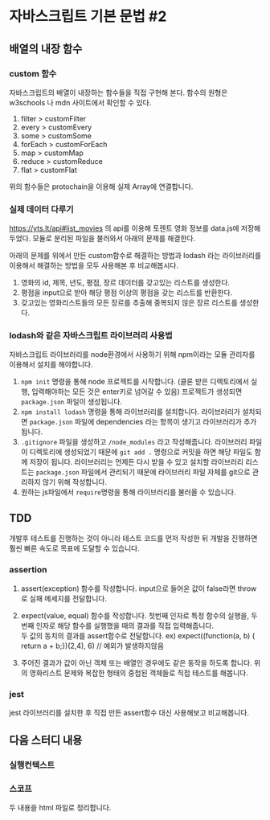 # 자바스크립트 기본 문법 #2

## 배열의 내장 함수

### custom 함수

자바스크립트의 배열이 내장하는 함수들을 직접 구현해 본다. 함수의 원형은 w3schools 나 mdn 사이트에서 확인할 수 있다.

1. filter > customFilter
2. every > customEvery
3. some > customSome
4. forEach > customForEach
5. map > customMap
6. reduce > customReduce
7. flat > customFlat

위의 함수들은 protochain을 이용해 실제 Array에 연결합니다.

### 실제 데이터 다루기

https://yts.lt/api#list_movies 의 api를 이용해 토렌트 영화 정보를 data.js에 저장해두었다. 모듈로 분리된 파일을 불러와서 아래의 문제를 해결한다.

아래의 문제를 위에서 만든 custom함수로 해결하는 방법과 lodash 라는 라이브러리를 이용해서 해결하는 방법을 모두 사용해본 후 비교해봅시다.

1. 영화의 id, 제목, 년도, 평점, 장르 데이터를 갖고있는 리스트를 생성한다.
2. 평점을 input으로 받아 해당 평점 이상의 평점을 갖는 리스트를 반환한다.
3. 갖고있는 영화리스트들의 모든 장르를 추출해 중복되지 않은 장르 리스트를 생성한다.

### lodash와 같은 자바스크립트 라이브러리 사용법

자바스크립트 라이브러리를 node환경에서 사용하기 위해 npm이라는 모듈 관리자를 이용해서 설치를 해야합니다.

1. `npm init` 명령을 통해 node 프로젝트를 시작합니다. (클론 받은 디렉토리에서 실행, 입력해야하는 모든 것은 enter키로 넘어갈 수 있음) 프로젝트가 생성되면 `package.json` 파일이 생성됩니다.
2. `npm install lodash` 명령을 통해 라이브러리를 설치합니다. 라이브러리가 설치되면 `package.json` 파일에 dependencies 라는 항목이 생기고 라이브러리가 추가됩니다.
3. `.gitignore` 파일을 생성하고 `/node_modules` 라고 작성해줍니다. 라이브러리 파일이 디렉토리에 생성되었기 때문에 `git add .` 명령으로 커밋을 하면 해당 파일도 함께 저장이 됩니다. 라이브러리는 언제든 다시 받을 수 있고 설치할 라이브러리 리스트는 `package.json` 파일에서 관리되기 때문에 라이브러리 파일 자체를 git으로 관리하지 않기 위해 작성합니다.
4. 원하는 js파일에서 `require`명령을 통해 라이브러리를 불러올 수 있습니다.

## TDD

개발후 테스트를 진행하는 것이 아니라 테스트 코드를 먼저 작성한 뒤 개발을 진행하면 훨씬 빠른 속도로 목표에 도달할 수 있습니다.

### assertion

1. assert(exception) 함수를 작성합니다. input으로 들어온 값이 false라면 throw로 실패 메세지를 전달합니다.

2. expect(value, equal) 함수를 작성합니다. 첫번째 인자로 특정 함수의 실행을, 두번째 인자로 해당 함수를 실행했을 때의 결과를 직접 입력해줍니다.  
두 값의 동치의 결과를 assert함수로 전달합니다.
   ex) expect((function(a, b) { return a + b;})(2,4), 6) // 예외가 발생하지않음

3. 주어진 결과가 값이 아닌 객체 또는 배열인 경우에도 같은 동작을 하도록 합니다. 위의 영화리스트 문제와 복잡한 형태의 중첩된 객체들로 직접 테스트를 해봅니다.


### jest

jest 라이브러리를 설치한 후 직접 만든 assert함수 대신 사용해보고 비교해봅니다.

## 다음 스터디 내용

### 실행컨텍스트

### 스코프

두 내용을 html 파일로 정리합니다.
